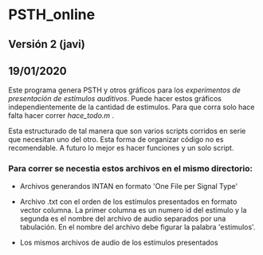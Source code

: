 # PSTH_online

## Versión 2 (javi)
## 19/01/2020

Este programa genera PSTH y otros gráficos para los *experimentos de presentación de estímulos auditivos*. Puede hacer estos gráficos independientemente de la cantidad de estimulos. Para que corra solo hace falta hacer correr *hace_todo.m* . 

Esta estructurado de tal manera que son varios scripts corridos en serie que necesitan uno del otro. Esta forma de organizar código no es recomendable. A futuro lo mejor es hacer funciones y un solo script. 

### Para correr se necestia estos archivos en el mismo directorio:

- Archivos generandos INTAN en formato 'One File per Signal Type'

- Archivo .txt con el orden de los estímulos presentados en formato vector columna. La primer columna es un numero id del estimulo y la segunda es el nombre del archivo de audio separados por una tabulación. En el nombre del archivo debe figurar la palabra 'estimulos'. 

- Los mismos archivos de audio de los estímulos presentados
